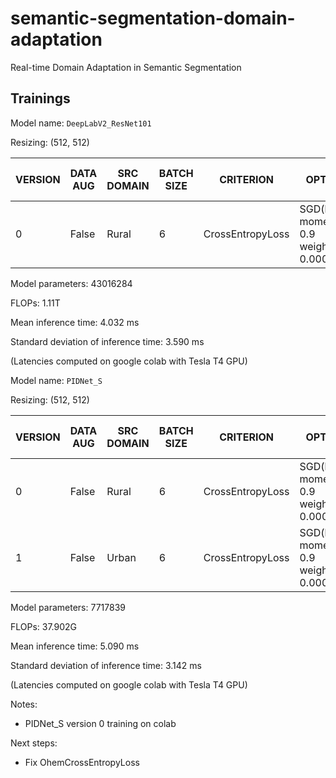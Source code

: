 # semantic-segmentation-domain-adaptation
Real-time Domain Adaptation in Semantic Segmentation

## Trainings

Model name: `DeepLabV2_ResNet101`

Resizing: (512, 512)

| VERSION | DATA AUG | SRC DOMAIN | BATCH SIZE | CRITERION            | OPTIMIZER                                         | SCHEDULER                        | NUM_EPOCHS | mIoU (%) (Urban) | mIoU (%) (Rural) |
|---------|----------|------------|------------|----------------------|---------------------------------------------------|----------------------------------|------------|------------------|------------------|
| 0       | False    | Rural      | 6          | CrossEntropyLoss     | SGD(lr: 0.01, momentum: 0.9 weight_decay: 0.0005) | PolynomialLR(lr=0.01, power=0.9) | 20         | 17.85            | 22.42            |


Model parameters: 43016284

FLOPs: 1.11T

Mean inference time: 4.032 ms

Standard deviation of inference time: 3.590 ms

(Latencies computed on google colab with Tesla T4 GPU)






Model name: `PIDNet_S`

Resizing: (512, 512)

| VERSION | DATA AUG | SRC DOMAIN | BATCH SIZE | CRITERION            | OPTIMIZER                                         | SCHEDULER                        | NUM_EPOCHS | mIoU (%) (Urban) | mIoU (%) (Rural) |
|---------|----------|------------|------------|----------------------|---------------------------------------------------|----------------------------------|------------|------------------|------------------|
| 0       | False    | Rural      | 6          | CrossEntropyLoss     | SGD(lr: 0.01, momentum: 0.9 weight_decay: 0.0005) | PolynomialLR(lr=0.01, power=0.9) | 20         |             |             |
| 1       | False    | Urban      | 6          | CrossEntropyLoss     | SGD(lr: 0.01, momentum: 0.9 weight_decay: 0.0005) | PolynomialLR(lr=0.01, power=0.9) | 20         | 37.89            | 24.13            |


Model parameters: 7717839

FLOPs: 37.902G

Mean inference time: 5.090 ms

Standard deviation of inference time: 3.142 ms

(Latencies computed on google colab with Tesla T4 GPU)






Notes:
- PIDNet_S version 0 training on colab

Next steps:
- Fix OhemCrossEntropyLoss
